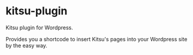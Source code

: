 # kitsu-plugin
Kitsu plugin for Wordpress.

Provides you a shortcode to insert Kitsu's pages into your Wordpress site by the easy way.
